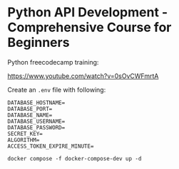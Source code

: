 # Python API Development - Comprehensive Course for Beginners

Python freecodecamp training:

https://www.youtube.com/watch?v=0sOvCWFmrtA

Create an `.env` file with following:

```
DATABASE_HOSTNAME=
DATABASE_PORT=
DATABASE_NAME=
DATABASE_USERNAME=
DATABASE_PASSWORD=
SECRET_KEY=
ALGORITHM=
ACCESS_TOKEN_EXPIRE_MINUTE=
```

    docker compose -f docker-compose-dev up -d